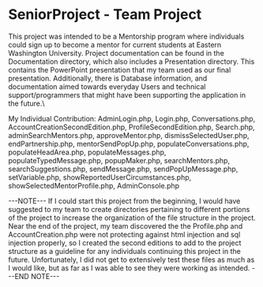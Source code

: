 # SeniorProject - Team Project
This project was intended to be a Mentorship program where individuals could sign up to become a mentor for current students at Eastern Washington University. 
Project documentation can be found in the Documentation directory, which also includes a Presentation directory. This contains the PowerPoint presentation that my team used as our final presentation. Additionally, there is Database information, and documentation aimed towards everyday Users and technical support/programmers that might have been supporting the application in the future.\

My Individual Contribution:
  AdminLogin.php,
  Login.php,
  Conversations.php,
  AccountCreationSecondEdition.php,
  ProfileSecondEdition.php,
  Search.php,
  adminSearchMentors.php,
  approveMentor.php,
  dismissSelectedUser.php,
  endPartnership.php,
  mentorSendPopUp.php,
  populateConversations.php,
  populateHeadArea.php,
  populateMessages.php,
  populateTypedMessage.php,
  popupMaker.php,
  searchMentors.php,
  searchSuggestions.php,
  sendMessage.php,
  sendPopUpMessage.php,
  setVariable.php,
  showReportedUserCircumstances.php,
  showSelectedMentorProfile.php,
  AdminConsole.php
  
---NOTE---
If I could start this project from the beginning, I would have suggested to my team to create directories pertaining to different portions of the project to increase the organization of the file structure in the project.
Near the end of the project, my team discovered the the Profile.php and AccountCreation.php were not protecting against html injection and sql injection properly, so I created the second editions to add to the project structure as a guideline for any individuals continuing this project in the future. Unfortunately, I did not get to extensively test these files as much as I would like, but as far as I was able to see they were working as intended.
---END NOTE---
